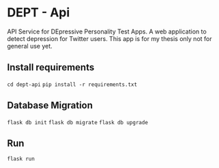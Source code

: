 # DEPT - Api

API Service for DEpressive Personality Test Apps. A web application to detect depression for Twitter users. This app is for my thesis only not for general use yet.


## Install requirements

`cd dept-api`
`pip install -r requirements.txt`

## Database Migration

`flask db init`
`flask db migrate`
`flask db upgrade`

## Run

`flask run`
